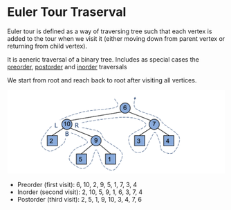 # Euler Tour Traserval

Euler tour is defined as a way of traversing tree such that each vertex is added to the tour when we visit it (either moving down from parent vertex or returning from child vertex).

It is aeneric traversal of a binary tree. Includes as special cases the [preorder](./preorder-traversal.md), [postorder](./postorder-traversal.md) and [inorder](./binary-trees.md#inorder-traversal) traversals

We start from root and reach back to root after visiting all vertices.

![eular-tour-tree](/images/eular-tour-tree.png)

- Preorder (first visit): 6, 10, 2, 9, 5, 1, 7, 3, 4
- Inorder (second visit): 2, 10, 5, 9, 1, 6, 3, 7, 4
- Postorder (third visit): 2, 5, 1, 9, 10, 3, 4, 7, 6